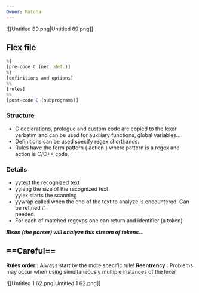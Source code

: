 ```yaml
---
Owner: Matcha
---
```

![[Untitled 89.png|Untitled 89.png]]
  
  
## Flex file
```JavaScript
%{
[pre-code C (nec. def.)]
%}
[definitions and options]
%%
[rules]
%%
[post-code C (subprograms)]
```
### Structure
- C declarations, prologue and custom code are copied to the lexer verbatim and can be used for auxiliary functions, global variables…
- Definitions can be used specify regex shorthands.
- Rules have the form pattern { action } where pattern is a regex and  
    action is C/C++ code.
### Details
- yytext the recognized text
- yyleng the size of the recognized text  
    yylex starts the scanning
- yywrap called when the end of the text to analyze is encountered. Can be refined if  
    needed.
- For each of matched regexps one can return and identifier (a token)
  
**_Bison (the parser) will analyze this stream of tokens…_**
  
  
## ==Careful==
**Rules order :** Always start by the more specific rule!
**Reentrency :** Problems may occur when using simultaneously multiple instances of the lexer
  
  
![[Untitled 1 62.png|Untitled 1 62.png]]